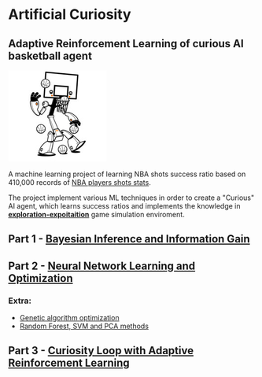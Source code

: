 # Artificial Curiosity
## Adaptive Reinforcement Learning of curious AI basketball agent
![](/robot.jpg?style=centerme)


A machine learning project of learning NBA shots success ratio based on  410,000 records of [NBA players shots stats](http://stats.nba.com).

The project implement various ML techniques in order to create a "Curious" AI agent, which learns success ratios and implements the knowledge in [**exploration-expoitaition**](http://www.indigosim.com/tutorials/exploration/t0s1.htm) game simulation enviroment.

## Part 1 - [Bayesian Inference and Information Gain](part1-bayes/cur_project_bayes.ipynb)

## Part 2 - [Neural Network Learning and Optimization](Part2-NN/cur_neural.ipynb)

### Extra:
  - [Genetic algorithm optimization](Part2-NN/Genetic.ipynb)
  - [Random Forest, SVM and PCA methods](Part2-NN/Other_models.ipynb)

## Part 3 - [Curiosity Loop with Adaptive Reinforcement Learning](/Part3-RL/Artificial_Curiosity_Loop.ipynb)
